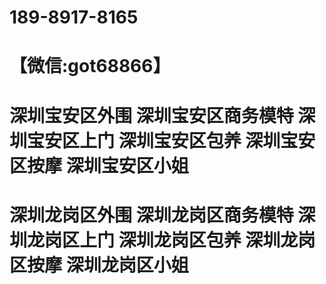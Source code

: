 # 189-8917-8165
# 【微信:got68866】
# 深圳宝安区外围 深圳宝安区商务模特 深圳宝安区上门 深圳宝安区包养 深圳宝安区按摩 深圳宝安区小姐 
# 深圳龙岗区外围 深圳龙岗区商务模特 深圳龙岗区上门 深圳龙岗区包养 深圳龙岗区按摩 深圳龙岗区小姐
